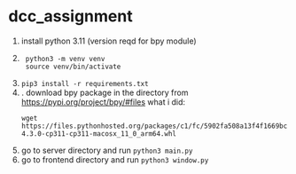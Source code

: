 # dcc_assignment
1. install python 3.11 (version reqd for bpy module)
2. ```
    python3 -m venv venv
    source venv/bin/activate
   ```
4. ``` pip3 install -r requirements.txt ```
5. . download bpy package in the directory from https://pypi.org/project/bpy/#files
   what i did:
    ```
   wget https://files.pythonhosted.org/packages/c1/fc/5902fa508a13f4f1669bc2e2cd8f37adf1caeeed0a344f627c0ffc3bdc40/bpy-4.3.0-cp311-cp311-macosx_11_0_arm64.whl
    ```
6. go to server directory and run   ``` python3 main.py ```
7. go to frontend directory and run ``` python3 window.py ```
